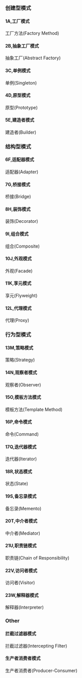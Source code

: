 ### 创建型模式
#### 1A,工厂模式
工厂方法(Factory Method)

#### 2B,抽象工厂模式
抽象工厂(Abstract Factory)

#### 3C,单例模式
单例(Singleton)

#### 4D,原型模式
原型(Prototype)

#### 5E,建造者模式
建造者(Builder)


### 结构型模式
#### 6F,适配器模式
适配器(Adapter)

#### 7G,桥接模式
桥接(Bridge)

#### 8H,装饰模式
装饰(Decorator)

#### 9I,组合模式
组合(Composite)

#### 10J,外观模式
外观(Facade)

#### 11K,享元模式
享元(Flyweight)

#### 12L,代理模式
代理(Proxy)

### 行为型模式

#### 13M,策略模式
策略(Strategy)

#### 14N,观察者模式
观察者(Observer)

#### 15O,模板方法模式
模板方法(Template Method)

#### 16P,命令模式
命令(Command)

#### 17Q,迭代器模式
迭代器(Iterator)

#### 18R,状态模式
状态(State)

#### 19S,备忘录模式
备忘录(Memento)

#### 20T,中介者模式
中介者(Mediator)

#### 21U,职责链模式
职责链(Chain of Responsibility)

#### 22V,访问者模式
访问者(Visitor)

#### 23W,解释器模式
解释器(Interpreter)


### Other
#### 拦截过滤器模式
拦截过滤器(Intercepting Filter)

#### 生产者消费者模式
生产者消费者(Producer-Consumer)
